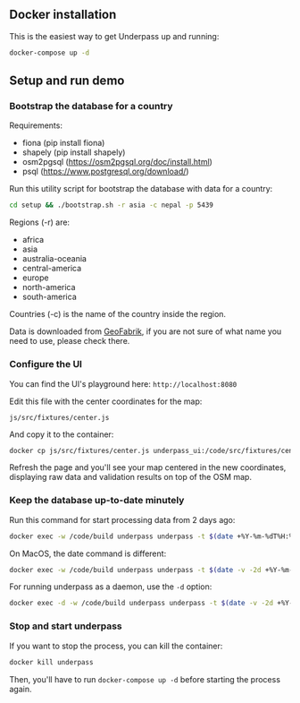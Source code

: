 ## Docker installation

This is the easiest way to get Underpass up and running:

```sh
docker-compose up -d
```

## Setup and run demo

### Bootstrap the database for a country

Requirements:

- fiona (pip install fiona)
- shapely (pip install shapely)
- osm2pgsql (https://osm2pgsql.org/doc/install.html)
- psql (https://www.postgresql.org/download/)

Run this utility script for bootstrap the database with data for a country:

```sh
cd setup && ./bootstrap.sh -r asia -c nepal -p 5439
```
Regions (-r) are:

* africa
* asia
* australia-oceania
* central-america
* europe
* north-america
* south-america

Countries (-c) is the name of the country inside the region.

Data is downloaded from [GeoFabrik](https://download.geofabrik.de/), if you are not sure of what name you need to use, please check there.

### Configure the UI

You can find the UI's playground here: `http://localhost:8080`

Edit this file with the center coordinates for the map:

`js/src/fixtures/center.js`

And copy it to the container:

```sh
docker cp js/src/fixtures/center.js underpass_ui:/code/src/fixtures/center.js
```

Refresh the page and you'll see your map centered in the new coordinates,
displaying raw data and validation results on top of the OSM map.

### Keep the database up-to-date minutely

Run this command for start processing data from 2 days ago:

```sh
docker exec -w /code/build underpass underpass -t $(date +%Y-%m-%dT%H:%M:%S -d "2 days ago")
```

On MacOS, the date command is different:

```sh
docker exec -w /code/build underpass underpass -t $(date -v -2d +%Y-%m-%dT%H:%M:%S)
```

For running underpass as a daemon, use the `-d` option:

```sh
docker exec -d -w /code/build underpass underpass -t $(date -v -2d +%Y-%m-%dT%H:%M:%S)
```

### Stop and start underpass

If you want to stop the process, you can kill the container:

```sh
docker kill underpass
```

Then, you'll have to run `docker-compose up -d` before starting the process again.

